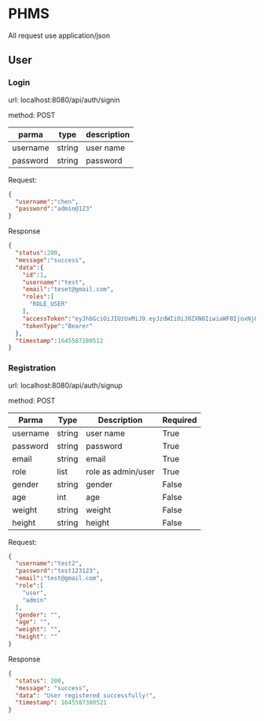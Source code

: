# PHMS

All request use application/json
## User
### Login
url: localhost:8080/api/auth/signin

method: POST 

| parma    | type   | description |
|----------|--------|-------------|
| username | string | user name   |
| password | string | password    |

Request:
```json
{
  "username":"chen",
  "password":"admin@123"
}
```
Response
```json
{
  "status":200,
  "message":"success",
  "data":{
    "id":1,
    "username":"test",
    "email":"teset@gmail.com",
    "roles":[
      "ROLE_USER"
    ],
    "accessToken":"eyJhbGciOiJIUzUxMiJ9.eyJzdWIiOiJ0ZXN0IiwiaWF0IjoxNjQ1NTg3MjgwLCJleHAiOjE2NDU2NzM2ODB9.T4P8ILb4a8bFX0VgM0Xm-eDSQ8_wPKULY_lkwDw2beQiHVq3Yn8mWk2dqtUW67GxVeDApj1QHo339YQoR7Qunw",
    "tokenType":"Bearer"
  },
  "timestamp":1645587280512
}
```

### Registration
url: localhost:8080/api/auth/signup

method: POST

| Parma    | Type   | Description        | Required |
|----------|--------|--------------------|----------|
| username | string | user name          | True     |
| password | string | password           | True     |
| email    | string | email              | True     |
| role     | list   | role as admin/user | True     |
| gender   | string | gender             | False    |
| age      | int    | age                | False    |
| weight   | string | weight             | False    |
| height   | string | height             | False    |

Request:
```json
{
  "username":"test2",
  "password":"test123123",
  "email":"test@gmail.com",
  "role":[
    "user",
    "admin"
  ],
  "gender": "",
  "age": "",
  "weight": "",
  "height": ""
}
```
Response
```json
{
  "status": 200,
  "message": "success",
  "data": "User registered successfully!",
  "timestamp": 1645587380521
}
```